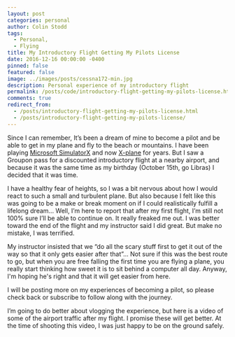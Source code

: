 ```yaml
---
layout: post
categories: personal
author: Colin Stodd
tags:
  - Personal,
  - Flying
title: My Introductory Flight Getting My Pilots License
date: 2016-12-16 00:00:00 -0400
pinned: false
featured: false
image: ../images/posts/cessna172-min.jpg
description: Personal experience of my introductory flight
permalink: /posts/code/introductory-flight-getting-my-pilots-license.html
comments: true
redirect_from:
  - /posts/introductory-flight-getting-my-pilots-license.html
  - /posts/introductory-flight-getting-my-pilots-license/
---
```


Since I can remember, It’s been a dream of mine to become a pilot and be able to get in my plane and fly to the beach or mountains. I have been playing <a href="https://en.wikipedia.org/wiki/Microsoft_Flight_Simulator_X" target="_blank" rel="noopener">Microsoft SimulatorX</a> and now <a href="http://www.x-plane.com/" target="_blank" rel="noopener">X-plane</a> for years. But I saw a Groupon pass for a discounted introductory flight at a nearby airport, and because it was the same time as my birthday (October 15th, go Libras) I decided that it was time.

I have a healthy fear of heights, so I was a bit nervous about how I would react to such a small and turbulent plane. But also because I felt like this was going to be a make or break moment on if I could realistically fulfill a lifelong dream... Well, I’m here to report that after my first flight, I’m still not 100% sure I’ll be able to continue on. It really freaked me out. I was better toward the end of the flight and my instructor said I did great. But make no mistake, I was terrified.

My instructor insisted that we  “do all the scary stuff first to get it out of the way so that it only gets easier after that”... Not sure if this was the best route to go, but when you are free falling the first time you are flying a plane, you really start thinking how sweet it is to sit behind a computer all day. Anyway, I'm hoping he's right and that it will get easier from here.

I will be posting more on my experiences of becoming a pilot, so please check back or subscribe to follow along with the journey.

I’m going to do better about vlogging the experience, but here is a video of some of the airport traffic after my flight. I promise these will get better. At the time of shooting this video, I was just happy to be on the ground safely.
